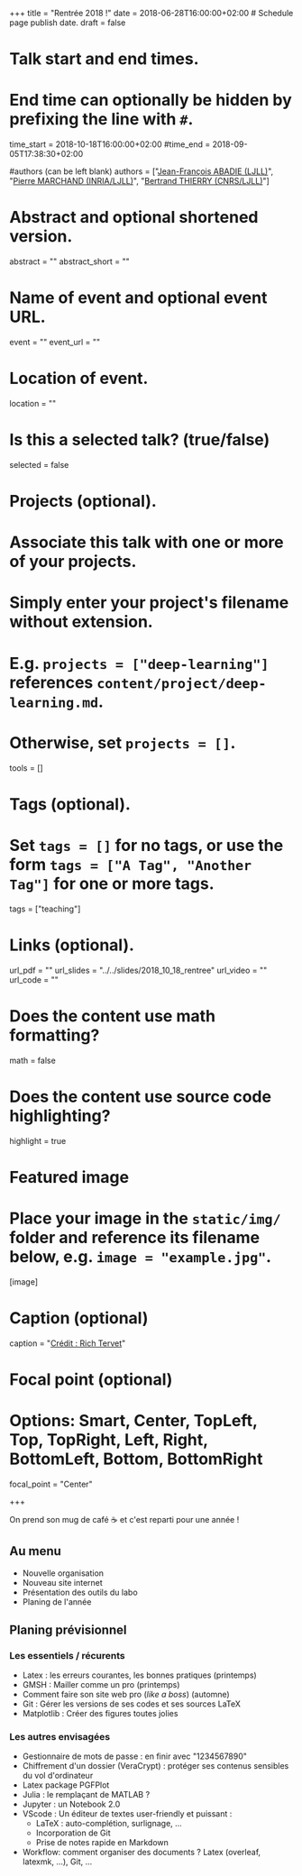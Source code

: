 +++
title = "Rentrée 2018 !"
date = 2018-06-28T16:00:00+02:00  # Schedule page publish date.
draft = false

# Talk start and end times.
#   End time can optionally be hidden by prefixing the line with `#`.
time_start = 2018-10-18T16:00:00+02:00
#time_end = 2018-09-05T17:38:30+02:00

#authors (can be left blank)
authors = ["[Jean-François ABADIE (LJLL)](https://www.ljll.math.upmc.fr/abadiej)", "[Pierre MARCHAND (INRIA/LJLL)](https://www.ljll.math.upmc.fr/marchandp)", "[Bertrand THIERRY (CNRS/LJLL)](https://www.ljll.math.upmc.fr/bthierry)"]

# Abstract and optional shortened version.
abstract = ""
abstract_short = ""

# Name of event and optional event URL.
event = ""
event_url = ""

# Location of event.
location = ""


# Is this a selected talk? (true/false)
selected = false

# Projects (optional).
#   Associate this talk with one or more of your projects.
#   Simply enter your project's filename without extension.
#   E.g. `projects = ["deep-learning"]` references `content/project/deep-learning.md`.
#   Otherwise, set `projects = []`.
tools = []

# Tags (optional).
#   Set `tags = []` for no tags, or use the form `tags = ["A Tag", "Another Tag"]` for one or more tags.
tags = ["teaching"]

# Links (optional).
url_pdf = ""
url_slides = "../../slides/2018_10_18_rentree"
url_video = ""
url_code = ""

# Does the content use math formatting?
math = false

# Does the content use source code highlighting?
highlight = true

# Featured image
# Place your image in the `static/img/` folder and reference its filename below, e.g. `image = "example.jpg"`.
[image]
  # Caption (optional)
  caption = "[Crédit : Rich Tervet](https://unsplash.com/photos/q2GNdFmhxx4)"

  # Focal point (optional)
  # Options: Smart, Center, TopLeft, Top, TopRight, Left, Right, BottomLeft, Bottom, BottomRight
  focal_point = "Center"

+++

On prend son mug de café :coffee: et c'est reparti pour une année !

## Au menu

- Nouvelle organisation
- Nouveau site internet
- Présentation des outils du labo
- Planing de l'année

## Planing prévisionnel

### Les essentiels / récurents

- Latex : les erreurs courantes, les bonnes pratiques (printemps)
- GMSH : Mailler comme un pro (printemps)
- Comment faire son site web pro (*like a boss*) (automne)
- Git : Gérer les versions de ses codes et ses sources LaTeX
- Matplotlib : Créer des figures toutes jolies

### Les autres envisagées

- Gestionnaire de mots de passe : en finir avec "1234567890"
- Chiffrement d'un dossier (VeraCrypt) : protéger ses contenus sensibles du vol d'ordinateur
- Latex package PGFPlot
- Julia : le remplaçant de MATLAB ?
- Jupyter : un Notebook 2.0
- VScode : Un éditeur de textes user-friendly et puissant :
  - LaTeX : auto-complétion, surlignage, ...
  - Incorporation de Git
  - Prise de notes rapide en Markdown
- Workflow: comment organiser des documents ? Latex (overleaf, latexmk, ...), Git, ...
